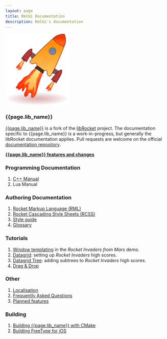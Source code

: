 ```yaml
---
layout: page
title: RmlUi Documentation
description: RmlUi's documentation
---
```


![rmlui-logo](assets/rmlui.png)

### {{page.lib_name}}

[{{page.lib_name}}]({{page.lib_site}}) is a fork of the [libRocket](https://github.com/libRocket/libRocket) project. The documentation specific to {{page.lib_name}} is a work-in-progress, but generally the libRocket documentation applies. Pull requests are welcome on the official [documentation repository]({{site.repository_url}}).

[**{{page.lib_name}} features and changes**](pages/new_features.html)

### Programming Documentation

1. [C++ Manual](pages/cpp_manual.html)
2. Lua Manual

### Authoring Documentation 

1. [Rocket Markup Language (RML)](pages/rml.html)
2. [Rocket Cascading Style Sheets (RCSS)](pages/rcss.html)
3. [Style guide](pages/style_guide.html) 
4. [Glossary](pages/glossary.html) 

### Tutorials

1. [Window templating](pages/tutorials/window_template.html) in the _Rocket Invaders from Mars_ demo.
2. [Datagrid](pages/tutorials/datagrid.html): setting up _Rocket Invaders_ high scores.
3. [Datagrid Tree](pages/tutorials/datagrid_tree.html): adding subtrees to _Rocket Invaders_ high scores.
4. [Drag & Drop](pages/tutorials/dragging.html)

### Other

1. [Localisation](pages/localisation.html)
2. [Frequently Asked Questions](pages/faq.html)
3. [Planned features](pages/planned_features.html)

### Building

1. [Building {{page.lib_name}} with CMake](pages/building_with_cmake.html)
2. [Building FreeType for iOS](pages/building_freetype_for_ios.html)
